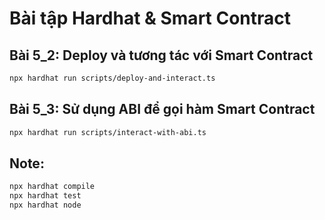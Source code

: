 # Bài tập Hardhat & Smart Contract

## Bài 5_2: Deploy và tương tác với Smart Contract

```bash
npx hardhat run scripts/deploy-and-interact.ts
```

## Bài 5_3: Sử dụng ABI để gọi hàm Smart Contract

```bash
npx hardhat run scripts/interact-with-abi.ts
```

## Note:

```bash
npx hardhat compile
npx hardhat test
npx hardhat node
```